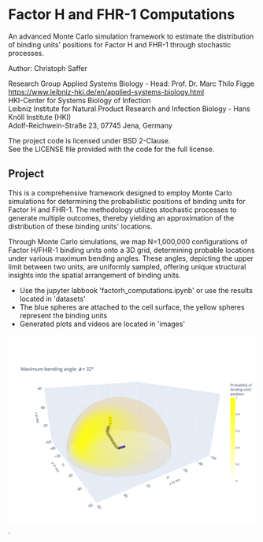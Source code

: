 # Factor H and FHR-1 Computations

An advanced Monte Carlo simulation framework to estimate the distribution of binding units' positions for Factor H and FHR-1 through stochastic processes.


Author: Christoph Saffer

Research Group Applied Systems Biology - Head: Prof. Dr. Marc Thilo Figge\
https://www.leibniz-hki.de/en/applied-systems-biology.html \
HKI-Center for Systems Biology of Infection\
Leibniz Institute for Natural Product Research and Infection Biology - Hans Knöll Institute (HKI)\
Adolf-Reichwein-Straße 23, 07745 Jena, Germany

The project code is licensed under BSD 2-Clause.\
See the LICENSE file provided with the code for the full license.

## Project

This is a comprehensive framework designed to employ Monte Carlo simulations for determining the probabilistic positions of binding units for Factor H and FHR-1. The methodology utilizes stochastic processes to generate multiple outcomes, thereby yielding an approximation of the distribution of these binding units' locations.

Through Monte Carlo simulations, we map N=1,000,000 configurations of Factor H/FHR-1 binding units onto a 3D grid, determining probable locations under various maximum bending angles. These angles, depicting the upper limit between two units, are uniformly sampled, offering unique structural insights into the spatial arrangement of binding units.
- Use the jupyter labbook 'factorh_computations.ipynb' or use the results located in 'datasets'
- The blue spheres are attached to the cell surface, the yellow spheres represent the binding units
- Generated plots and videos are located in 'images'

![](image.png "Probable locations of Factor H binding units with exemplary molecule.").

